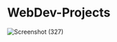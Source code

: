 # WebDev-Projects
![Screenshot (327)](https://user-images.gihtubusercontent.com/84571604/126628399-04d1a327-0ff9-4b32-b011-010b1a20b006.png)

